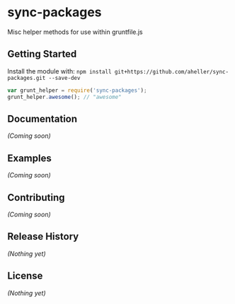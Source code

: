 # sync-packages

Misc helper methods for use within gruntfile.js

## Getting Started
Install the module with: `npm install git+https://github.com/aheller/sync-packages.git --save-dev`

```javascript
var grunt_helper = require('sync-packages');
grunt_helper.awesome(); // "awesome"
```

## Documentation
_(Coming soon)_

## Examples
_(Coming soon)_

## Contributing
_(Coming soon)_

## Release History
_(Nothing yet)_

## License
_(Nothing yet)_
